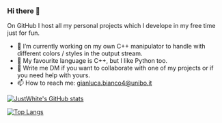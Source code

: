 ### Hi there 👋
On GitHub I host all my personal projects which I develope in my free time just for fun.
- 🔭 I’m currently working on my own C++ manipulator to handle with different colors / styles in the output stream.
- 🌱 My favourite language is C++, but I like Python too.
- 💬 Write me DM if you want to collaborate with one of my projects or if you need help with yours.
- 📫 How to reach me: gianluca.bianco4@unibo.it

[![JustWhite's GitHub stats](https://github-readme-stats.vercel.app/api?username=JustWhit3&show_icons=true)](https://github.com/JustWhit3/github-readme-stats)

[![Top Langs](https://github-readme-stats.vercel.app/api/top-langs/?username=JustWhit3&langs_count=10&layout=compact)](https://github.com/JustWhit3/github-readme-stats)
